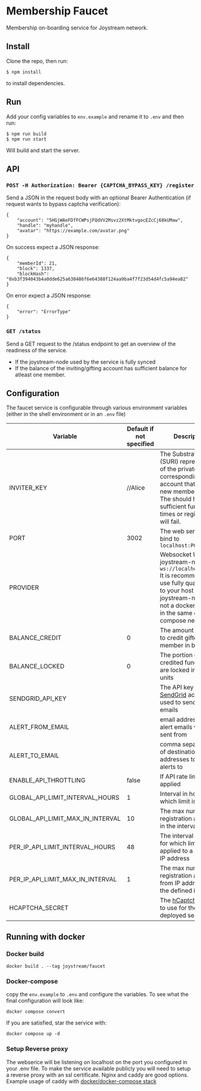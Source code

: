 # Membership Faucet

Membership on-boarding service for Joystream network.

## Install

Clone the repo, then run:

```
$ npm install
```

to install dependencies.

## Run
Add your config variables to `env.example` and rename it to `.env` and then run:

```
$ npm run build
$ npm run start
```

Will build and start the server.

## API

### `POST -H Authorization: Bearer {CAPTCHA_BYPASS_KEY} /register`
Send a JSON in the request body with an optional Bearer Authentication (if request wants to bypass captcha verification):

```
{
    "account": "5HGjWAeFDfFCWPsjFQdVV2Msvz2XtMktvgocEZcCj68kUMaw",
    "handle": "myhandle",
    "avatar": "https://example.com/avatar.png"
}
```

On success expect a JSON response:

```
{
    "memberId": 21,
    "block": 1337,
    "blockHash": "0xb3f394043b4a0dde625a630486f6e64388f124aa9ba4f7f23d54d4fc5a94ea82"
}
```

On error expect a JSON response:
```
{
    "error": "ErrorType"
}
```

### `GET /status`

Send a GET request to the /status endpoint to get an overview of the readiness of the service.
- If the joystream-node used by the service is fully synced
- If the balance of the inviting/gifting account has sufficient balance for atleast one member.


## Configuration

The faucet service is configurable through various environment variables (either in the shell environment or in an `.env` file)


| Variable | Default if not specified | Description | Required |
|---------|------|---------|----| 
| INVITER_KEY | //Alice | The Substrate URI (SURI) representation of the private key corresponding to the account that will gift new membership. The should have sufficient funds at all times or registration will fail. | yes |
| PORT | 3002 | The web service will bind to `localhost:PORT` | no |
| PROVIDER |  | Websocket Url to a joystream-node eg. `ws://localhost:9944/` It is recommended to use fully qualified url to your host if the joystream-node is not a docker service in the same docker-compose network. | yes |
| BALANCE_CREDIT | 0 | The amount of funds to credit gifted member in base units | no |
| BALANCE_LOCKED | 0 | The portion of the credited funds that are locked in base units | no |
| SENDGRID_API_KEY | | The API key for [SendGrid](sendgrid.com) account used to send alert emails | no |
ALERT_FROM_EMAIL | | email address the alert emails will be be sent from | yes if SENDGRID_API_KEY is configured |
ALERT_TO_EMAIL | | comma separated list of destination email addresses to send alerts to | yes if SENDGRID_API_KEY is configured |
| ENABLE_API_THROTTLING | false | If API rate limit will be applied | no |
| GLOBAL_API_LIMIT_INTERVAL_HOURS | 1 | Interval in hours for which limit is applied | no |
| GLOBAL_API_LIMIT_MAX_IN_INTERVAL| 10 | The max number of registration allowed in the interval defined | no |
| PER_IP_API_LIMIT_INTERVAL_HOURS | 48 | The interval in hours for which limit is applied to a specific IP address | no |
| PER_IP_API_LIMIT_MAX_IN_INTERVAL | 1 | The max number of registration allowed from IP address in the defined interval | no|
HCAPTCHA_SECRET | | The [hCaptcha](https://www.hcaptcha.com/) secret to use for the deployed service | no but recommended |


## Running with docker

### Docker build

```
docker build . --tag joystream/faucet
```

### Docker-compose

copy the `env.example` to `.env` and configure the variables.
To see what the final configuration will look like:

```
docker compose convert
```

If you are satisfied, star the service with:

```
docker compose up -d
```

### Setup Reverse proxy
The webserice will be listening on localhost on the port you configured in your .env file.
To make the service available publicly you will need to setup a reverse proxy with an ssl certificate.
Nginx and caddy are good options. Example usage of caddy with [docker/docker-compose stack](https://hub.docker.com/_/caddy)
